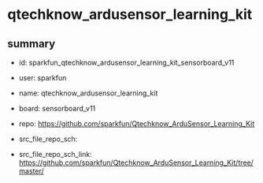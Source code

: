# qtechknow_ardusensor_learning_kit
 
## summary 
* id: sparkfun_qtechknow_ardusensor_learning_kit_sensorboard_v11
* user: sparkfun
* name: qtechknow_ardusensor_learning_kit
* board: sensorboard_v11
* repo: https://github.com/sparkfun/Qtechknow_ArduSensor_Learning_Kit



* src_file_repo_sch: 
* src_file_repo_sch_link: https://github.com/sparkfun/Qtechknow_ArduSensor_Learning_Kit/tree/master/






